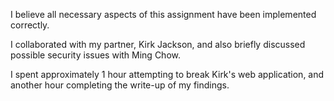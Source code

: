 I believe all necessary aspects of this assignment have been implemented correctly.

I collaborated with my partner, Kirk Jackson, and also briefly discussed possible security issues with Ming Chow.

I spent approximately 1 hour attempting to break Kirk's web application, and another hour completing the write-up of my findings.
